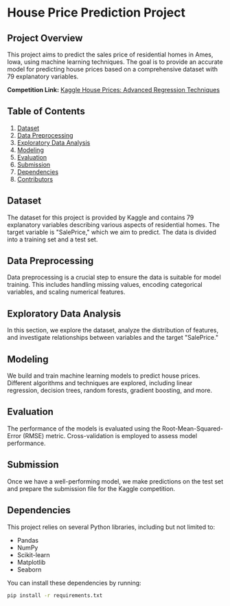 # House Price Prediction Project

## Project Overview

This project aims to predict the sales price of residential homes in Ames, Iowa, using machine learning techniques. The goal is to provide an accurate model for predicting house prices based on a comprehensive dataset with 79 explanatory variables.

**Competition Link:** [Kaggle House Prices: Advanced Regression Techniques](https://www.kaggle.com/competitions/house-prices-advanced-regression-techniques/overview)

## Table of Contents

1. [Dataset](#dataset)
2. [Data Preprocessing](#data-preprocessing)
3. [Exploratory Data Analysis](#exploratory-data-analysis)
4. [Modeling](#modeling)
5. [Evaluation](#evaluation)
6. [Submission](#submission)
7. [Dependencies](#dependencies)
8. [Contributors](#contributors)

## Dataset

The dataset for this project is provided by Kaggle and contains 79 explanatory variables describing various aspects of residential homes. The target variable is "SalePrice," which we aim to predict. The data is divided into a training set and a test set.


## Data Preprocessing

Data preprocessing is a crucial step to ensure the data is suitable for model training. This includes handling missing values, encoding categorical variables, and scaling numerical features.

## Exploratory Data Analysis

In this section, we explore the dataset, analyze the distribution of features, and investigate relationships between variables and the target "SalePrice."

## Modeling

We build and train machine learning models to predict house prices. Different algorithms and techniques are explored, including linear regression, decision trees, random forests, gradient boosting, and more.

## Evaluation

The performance of the models is evaluated using the Root-Mean-Squared-Error (RMSE) metric. Cross-validation is employed to assess model performance.

## Submission

Once we have a well-performing model, we make predictions on the test set and prepare the submission file for the Kaggle competition.

## Dependencies

This project relies on several Python libraries, including but not limited to:

- Pandas
- NumPy
- Scikit-learn
- Matplotlib
- Seaborn

You can install these dependencies by running:

```bash
pip install -r requirements.txt
